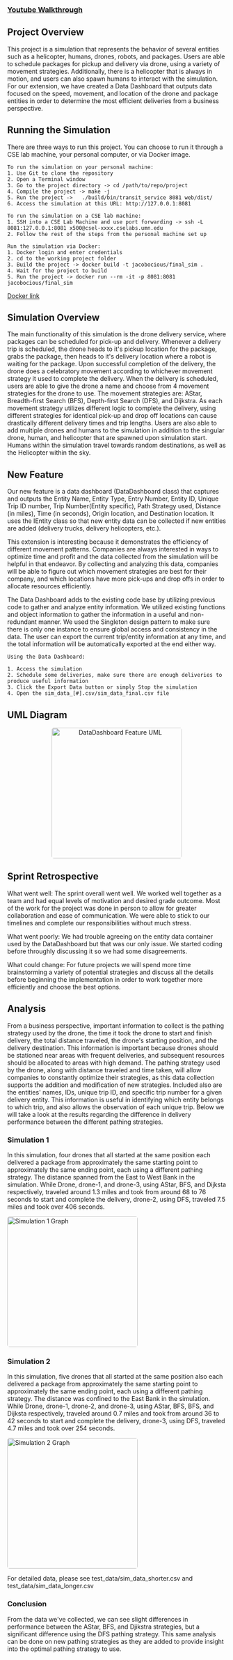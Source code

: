 ### [Youtube Walkthrough](https://youtu.be/cdgZPsAyLbk)

## Project Overview

This project is a simulation that represents the behavior of several entities such as
a helicopter, humans, drones, robots, and packages. Users are able to schedule packages
for pickup and delivery via drone, using a variety of movement strategies.
Additionally, there is a helicopter that is always
in motion, and users can also spawn humans to interact with the simulation.
For our extension, we have created a Data Dashboard that outputs data focused on the 
speed, movement, and location of the drone and package entities in order to determine the most 
efficient deliveries from a business perspective.


## Running the Simulation

There are three ways to run this project. You can choose to run it through a CSE lab machine, your personal computer, or via Docker image.
    
    To run the simulation on your personal machine:
    1. Use Git to clone the repository
    2. Open a Terminal window
    3. Go to the project directory -> cd /path/to/repo/project
    4. Compile the project -> make -j
    5. Run the project ->   ./build/bin/transit_service 8081 web/dist/
    6. Access the simulation at this URL: http://127.0.0.1:8081

    To run the simulation on a CSE lab machine:
    1. SSH into a CSE Lab Machine and use port forwarding -> ssh -L 8081:127.0.0.1:8081 x500@csel-xxxx.cselabs.umn.edu
    2. Follow the rest of the steps from the personal machine set up

    Run the simulation via Docker:
    1. Docker login and enter credentials
    2. cd to the working project folder
    3. Build the project -> docker build -t jacobocious/final_sim .
    4. Wait for the project to build
    5. Run the project -> docker run --rm -it -p 8081:8081 jacobocious/final_sim
[Docker link](https://hub.docker.com/repository/docker/jacobocious/final_sim/general)


## Simulation Overview

The main functionality of this simulation is the drone delivery service, where packages can be scheduled for pick-up and delivery. Whenever a delivery trip is scheduled, the drone heads to it's pickup location for the package, grabs the package, then heads to it's delivery location where a robot is waiting for the package. Upon successful completion of the delivery, the drone does a celebratory movement according to whichever movement strategy it used to complete the delivery. When the delivery is scheduled, users are able to give the drone a name and choose from 4 movement strategies for the drone to use. The movement strategies are: AStar, Breadth-first Search (BFS), Depth-first Search (DFS), and Dijkstra. As each movement strategy utilizes different logic to complete the delivery, using different strategies for identical pick-up and drop off locations can cause drastically different delivery times and trip lengths. Users are also able to add multiple drones and humans to the simulation in addition to the singular drone, human, and helicopter that are spawned upon simulation start. Humans within the simulation travel towards random destinations, as well as the Helicopter within the sky.


## New Feature

Our new feature is a data dashboard (DataDashboard class) that captures and outputs the Entity Name, Entity Type, Entry Number, Entity ID, Unique Trip ID number, Trip Number(Entity specific), Path Strategy used, Distance (in miles), Time (in seconds), Origin location, and Destination location. It uses the IEntity class so that new entity data can be collected if new entities are added (delivery trucks, delivery helicopters, etc.).

This extension is interesting because it demonstrates the efficiency of different movement patterns. Companies are always interested in ways to optimize time and profit and the data collected from the simulation will be helpful in that endeavor. By collecting and analyzing this data, companies will be able to figure out which movement strategies are best for their company, and which locations have more pick-ups and drop offs in order to allocate resources efficiently.

The Data Dashboard adds to the existing code base by utilizing previous code to gather and analyze entity information. We utilized existing functions and object information to gather the information in a useful and non-redundant manner. We used the Singleton design pattern to make sure there is only one instance to ensure global access and consistency in the data. The user can export the current trip/entity information at any time, and the total information will be automatically exported at the end either way.

    Using the Data Dashboard:

    1. Access the simulation
    2. Schedule some deliveries, make sure there are enough deliveries to produce useful information
    3. Click the Export Data button or simply Stop the simulation
    4. Open the sim_data_[#].csv/sim_data_final.csv file


## UML Diagram

<p align="center"><img src="pics/final_uml.png" alt="DataDashboard Feature UML" style="height:300px;width:auto;border-radius:5px;1"></p>


## Sprint Retrospective

What went well: The sprint overall went well. We worked well together as a team and had equal levels of motivation and desired grade outcome. Most of the work for the project was done in person to allow for greater collaboration and ease of communication. We were able to stick to our timelines and complete our responsibilities without much stress.

What went poorly: We had trouble agreeing on the entity data container used by the DataDashboard but that was our only issue. We started coding before throughly discussing it so we had some disagreements. 

What could change: For future projects we will spend more time brainstorming a variety of potential strategies and discuss all the details before beginning the implementation in order to work together more efficiently and choose the best options.


## Analysis

From a business perspective, important information to collect is the pathing strategy used by the drone, the time it took the drone to start and finish delivery, the total distance traveled, the drone's starting position, and the delivery destination. This information is important because drones should be stationed near areas with frequent deliveries, and subsequent resources should be allocated to areas with high demand. The pathing strategy used by the drone, along with distance traveled and time taken, will allow companies to constantly optimize their strategies, as this data collection supports the addition and modification of new strategies. Included also are the entities' names, IDs, unique trip ID, and specific trip number for a given delivery entity. This information is useful in identifying which entity belongs to which trip, and also allows the observation of each unique trip. Below we will take a look at the results regarding the difference in delivery performance between the different pathing strategies.


### Simulation 1

In this simulation, four drones that all started at the same position each delivered a package from approximately the same starting point to approximately the same ending point, each using a different pathing strategy. The distance spanned from the East to West Bank in the simulation. While Drone, drone-1, and drone-3, using AStar, BFS, and Dijksta respectively, traveled around 1.3 miles and took from around 68 to 76 seconds to start and complete the delivery, drone-2, using DFS, traveled 7.5 miles and took over 406 seconds.

<p align="left"><img src="pics/longer_distance.png" alt="Simulation 1 Graph" style="height:300px;width:auto;border-radius:5px;1"></p>



### Simulation 2

In this simulation, five drones that all started at the same position also each delivered a package from approximately the same starting point to approximately the same ending point, each using a different pathing strategy. The distance was confined to the East Bank in the simulation. While Drone, drone-1, drone-2, and drone-3, using AStar, BFS, BFS, and Dijksta respectively, traveled around 0.7 miles and took from around 36 to 42 seconds to start and complete the delivery, drone-3, using DFS, traveled 4.7 miles and took over 254 seconds.

<p align="left"><img src="pics/shorter_distance.png" alt="Simulation 2 Graph" style="height:300px;width:auto;border-radius:5px;1"></p>

For detailed data, please see test_data/sim_data_shorter.csv and test_data/sim_data_longer.csv


### Conclusion

From the data we've collected, we can see slight differences in performance between the AStar, BFS, and Djikstra strategies, but a significant difference using the DFS pathing strategy. This same analysis can be done on new pathing strategies as they are added to provide insight into the optimal pathing strategy to use.